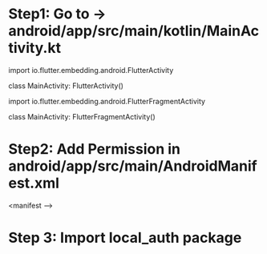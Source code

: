 
# Step1: Go to -> android/app/src/main/kotlin/MainActivity.kt

<!-- ------------------change------------------ -->

import io.flutter.embedding.android.FlutterActivity

class MainActivity: FlutterActivity()

<!-- ------------------To----------------------- -->

import io.flutter.embedding.android.FlutterFragmentActivity

class MainActivity: FlutterFragmentActivity()


# Step2: Add Permission in  android/app/src/main/AndroidManifest.xml
 <!-- inside <manifest> -->
<manifest -->
<!-- this is permission -->
  <uses-permission android:name="android.permission.USE_BIOMETRIC"/>
</manifest>

# Step 3: Import local_auth package